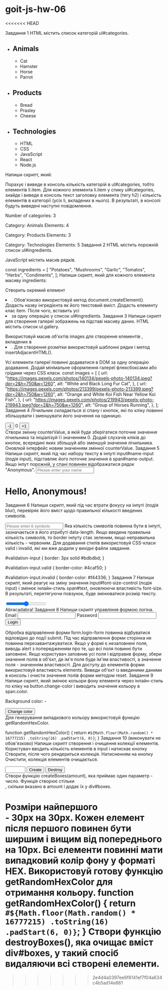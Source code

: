# goit-js-hw-06
<<<<<<< HEAD

Завдання 1 HTML містить список категорій ul#categories.

<ul id="categories">
  <li class="item">
    <h2>Animals</h2>
    <ul>
      <li>Cat</li>
      <li>Hamster</li>
      <li>Horse</li>
      <li>Parrot</li>
    </ul>
  </li>
  <li class="item">
    <h2>Products</h2>
    <ul>
      <li>Bread</li>
      <li>Prasley</li>
      <li>Cheese</li>
    </ul>
  </li>
  <li class="item">
    <h2>Technologies</h2>
    <ul>
      <li>HTML</li>
      <li>CSS</li>
      <li>JavaScript</li>
      <li>React</li>
      <li>Node.js</li>
    </ul>
  </li>
</ul>
Напиши скрипт, який:

Порахує і виведе в консоль кількість категорій в ul#categories, тобто елементів li.item. Для кожного элемента li.item у спику ul#categories, знайде і виведе в консоль текст заголовку елемента (тегу h2) і кількість елементів в категорії (усіх li, вкладених в нього). В результаті, в консолі будуть виведені наступні повідомлення.

Number of categories: 3

Category: Animals Elements: 4

Category: Products Elements: 3

Category: Technologies Elements: 5 Завдання 2 HTML містить порожній список ul#ingredients.

<ul id="ingredients"></ul>
JavaScript містить масив рядків.

const ingredients = [ "Potatoes", "Mushrooms", "Garlic", "Tomatos", "Herbs", "Condiments", ]; Напиши скрипт, який для кожного елемента масиву ingredients:

Створить окремий елемент <li>. Обов'язково використовуй метод document.createElement(). Додасть назву інгредієнта як його текстовий вміст. Додасть елементу клас item. Після чого, вставить усі <li> за одну операцію у список ul#ingredients. Завдання 3 Напиши скрипт для створення галереї зображень на підставі масиву даних. HTML містить список ul.gallery.

<ul class="gallery"></ul>
Використовуй масив об'єктів images для створення елементів <img>, вкладених в <li>. Для створення розмітки використовуй шаблонні рядки і метод insertAdjacentHTML().

Усі елементи галереї повинні додаватися в DOM за одну операцію додавання. Додай мінімальне оформлення галереї флексбоксами або грідами через CSS класи. const images = [ { url: "https://images.pexels.com/photos/140134/pexels-photo-140134.jpeg?dpr=2&h=750&w=1260", alt: "White and Black Long Fur Cat", }, { url: "https://images.pexels.com/photos/213399/pexels-photo-213399.jpeg?dpr=2&h=750&w=1260", alt: "Orange and White Koi Fish Near Yellow Koi Fish", }, { url: "https://images.pexels.com/photos/219943/pexels-photo-219943.jpeg?dpr=2&h=750&w=1260", alt: "Group of Horses Running", }, ]; Завдання 4 Лічильник складається зі спану і кнопок, які по кліку повинні збільшувати і зменшувати його значення на одиницю.

<div id="counter">
  <button type="button" data-action="decrement">-1</button>
  <span id="value">0</span>
  <button type="button" data-action="increment">+1</button>
</div>
Створи змінну counterValue, в якій буде зберігатися поточне значення лічильника та ініціалізуй її значенням 0.
Додай слухачів кліків до кнопок, всередині яких збільшуй або зменшуй значення лічильника.
Оновлюй інтерфейс новим значенням змінної counterValue.
Завдання 5
Напиши скрипт, який під час набору тексту в інпуті input#name-input (подія input), підставляє його поточне значення в span#name-output. Якщо інпут порожній, у спані повинен відображатися рядок "Anonymous".

<input type="text" id="name-input" placeholder="Please enter your name" />
<h1>Hello, <span id="name-output">Anonymous</span>!</h1>
Завдання 6
Напиши скрипт, який під час втрати фокусу на інпуті (подія blur), перевіряє його вміст щодо правильної кількості введених символів.

<input
  type="text"
  id="validation-input"
  data-length="6"
  placeholder="Please enter 6 symbols"
/> Яка кількість смиволів повинна бути в інпуті, зазначається в його атрибуті data-length. Якщо введена правильна кількість символів, то border інпуту стає зеленим, якщо неправильна кількість - червоним. Для додавання стилів використовуй CSS-класи valid і invalid, які ми вже додали у вихідні файли завдання.

#validation-input { border: 3px solid #bdbdbd; }

#validation-input.valid { border-color: #4caf50; }

#validation-input.invalid { border-color: #f44336; } Завдання 7 Напиши скрипт, який реагує на зміну значення input#font-size-control (подія input) і змінює інлайн-стиль span#text, оновлюючи властивість font-size. В результаті, перетягуючи повзунок, буде змінюватися розмір тексту.

<input id="font-size-control" type="range" min="16" max="96" />
<br />
<span id="text">Abracadabra!</span>
Завдання 8
Напиши скрипт управління формою логіна.

<form class="login-form">
  <label>
    Email
    <input type="email" name="email" />
  </label>
  <label>
    Password
    <input type="password" name="password" />
  </label>
  <button type="submit">Login</button>
</form>
Обробка відправлення форми form.login-form повинна відбуватися відповідно до події submit.
Під час відправлення форми сторінка не повинна перезавантажуватися.
Якщо у формі є незаповнені поля, виводь alert з попередженням про те, що всі поля повинні бути заповнені.
Якщо користувач заповнив усі поля і відправив форму, збери значення полів в об'єкт, де ім'я поля буде ім'ям властивості, а значення поля - значенням властивості. Для доступу до елементів форми використовуй властивість elements.
Виведи об'єкт із введеними даними в консоль і очисти значення полів форми методом reset.
Завдання 9
Напиши скрипт, який змінює кольори фону елемента <body> через інлайн-стиль по кліку на button.change-color і виводить значення кольору в span.color.

<div class="widget">
  <p>Background color: <span class="color">-</span></p>
  <button type="button" class="change-color">Change color</button>
</div>
Для генерування випадкового кольору використовуй функцію getRandomHexColor.

function getRandomHexColor() { return `#${Math.floor(Math.random() * 16777215) .toString(16) .padStart(6, 0)}`; } Завдання 10 (виконувати не обов'язково) Напиши скрипт створення і очищення колекції елементів. Користувач вводить кількість елементів в input і натискає кнопку Створити, після чого рендериться колекція. Натисненням на кнопку Очистити, колекція елементів очищається.

<div id="controls">
  <input type="number" min="1" max="100" step="1" />
  <button type="button" data-create>Create</button>
  <button type="button" data-destroy>Destroy</button>
</div>

<div id="boxes"></div>
Створи функцію createBoxes(amount), яка приймає один параметр - число. Функція створює стільки <div>, скільки вказано в amount і додає їх у div#boxes.

Розміри найпершого <div> - 30px на 30px. Кожен елемент після першого повинен бути ширшим і вищим від попереднього на 10px. Всі елементи повинні мати випадковий колір фону у форматі HEX. Використовуй готову функцію getRandomHexColor для отримання кольору. function getRandomHexColor() { return `#${Math.floor(Math.random() * 16777215) .toString(16) .padStart(6, 0)}`; } Створи функцію destroyBoxes(), яка очищає вміст div#boxes, у такий спосіб видаляючи всі створені елементи.
=======
>>>>>>> 2e4d4a0397ee6f8141ef7f04a634c4b5ad14e861
